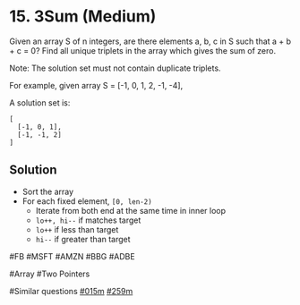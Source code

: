# 15. 3Sum (Medium)

Given an array S of n integers, are there elements a, b, c in S such that a + b + c = 0? Find all unique triplets in the array which gives the sum of zero.

Note: The solution set must not contain duplicate triplets.

For example, given array S = [-1, 0, 1, 2, -1, -4],

A solution set is:
```
[
  [-1, 0, 1],
  [-1, -1, 2]
]
```
## Solution
- Sort the array
- For each fixed element, `[0, len-2)`
  - Iterate from both end at the same time in inner loop
  - `lo++, hi--` if matches target
  - `lo++` if less than target
  - `hi--` if greater than target

#FB #MSFT #AMZN #BBG #ADBE

#Array #Two Pointers

#Similar questions [#015m](../p015m/README.md) [#259m](../p259m/README.md)
